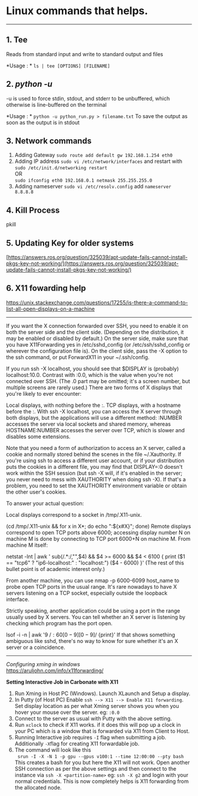 # Linux commands that helps.
---
## 1. Tee
Reads from standard input and write to standard output and files

*Usage : *
``` ls | tee [OPTIONS] [FILENAME] ```

## 2. *python -u*
-u is used to force stdin, stdout, and stderr to be unbuffered, which otherwise is line-buffered on the terminal

*Usage : *
``` python -u python_run.py > filename.txt ```
To save the output as soon as the output is in stdout

## 3. Network commands

1. Adding Gateway
```sudo route add default gw 192.168.1.254 eth0```
2. Adding IP address
```sudo vi /etc/network/interfaces``` 
and restart with
``` sudo /etc/init.d/networking restart ```  
OR  
```sudo ifconfig eth0 192.168.0.1 netmask 255.255.255.0```
3. Adding nameserver
```sudo vi /etc/resolv.config```
add ```nameserver 8.8.8.8```

## 4. Kill Process
pkill

## 5. Updating Key for older systems

[https://answers.ros.org/question/325039/apt-update-fails-cannot-install-pkgs-key-not-working/](https://answers.ros.org/question/325039/apt-update-fails-cannot-install-pkgs-key-not-working/)
 
## 6. X11 fowarding help

https://unix.stackexchange.com/questions/17255/is-there-a-command-to-list-all-open-displays-on-a-machine

---

If you want the X connection forwarded over SSH, you need to enable it on both the server side and the client side. (Depending on the distribution, it may be enabled or disabled by default.) On the server side, make sure that you have X11Forwarding yes in /etc/sshd_config (or /etc/ssh/sshd_config or wherever the configuration file is). On the client side, pass the -X option to the ssh command, or put ForwardX11 in your ~/.ssh/config.

If you run ssh -X localhost, you should see that $DISPLAY is (probably) localhost:10.0. Contrast with :0.0, which is the value when you're not connected over SSH. (The .0 part may be omitted; it's a screen number, but multiple screens are rarely used.) There are two forms of X displays that you're likely to ever encounter:

Local displays, with nothing before the :.
TCP displays, with a hostname before the :.
With ssh -X localhost, you can access the X server through both displays, but the applications will use a different method: :NUMBER accesses the server via local sockets and shared memory, whereas HOSTNAME:NUMBER accesses the server over TCP, which is slower and disables some extensions.

Note that you need a form of authorization to access an X server, called a cookie and normally stored behind the scenes in the file ~/.Xauthority. If you're using ssh to access a different user account, or if your distribution puts the cookies in a different file, you may find that DISPLAY=:0 doesn't work within the SSH session (but ssh -X will, if it's enabled in the server; you never need to mess with XAUTHORITY when doing ssh -X). If that's a problem, you need to set the XAUTHORITY environment variable or obtain the other user's cookies.

To answer your actual question:

Local displays correspond to a socket in /tmp/.X11-unix.

(cd /tmp/.X11-unix && for x in X*; do echo ":${x#X}"; done)
Remote displays correspond to open TCP ports above 6000; accessing display number N on machine M is done by connecting to TCP port 6000+N on machine M. From machine M itself:

netstat -lnt | awk '
  sub(/.*:/,"",$4) && $4 >= 6000 && $4 < 6100 {
    print ($1 == "tcp6" ? "ip6-localhost:" : "localhost:") ($4 - 6000)
  }'
(The rest of this bullet point is of academic interest only.)

From another machine, you can use nmap -p 6000-6099 host_name to probe open TCP ports in the usual range. It's rare nowadays to have X servers listening on a TCP socket, especially outside the loopback interface.

Strictly speaking, another application could be using a port in the range usually used by X servers. You can tell whether an X server is listening by checking which program has the port open.

lsof -i -n | awk '$9 ~ /:60[0-9][0-9]$/ {print}'
If that shows something ambiguous like sshd, there's no way to know for sure whether it's an X server or a coincidence.

---

*Configuring xming in windows*  
https://aruljohn.com/info/x11forwarding/  

**Setting Interactive Job in Carbonate with X11**
1.  Run Xming in Host PC (Windows). Launch XLaunch and Setup a display.
2.  In Putty (of Host PC) Enable ```ssh --> X11 --> Enable X11 forwarding```. Set display location as per what Xming server shows you when you hover your mouse over the server. eg: ``` :0.0 ```
3.  Connect to the server as usual with Putty with the above setting.
4.  Run ```xclock``` to check if X11 works. if it does this will pop up a clock in your PC which is a window that is forwarded via X11 from Client to Host.
5.  Running Interactive job requires ```-I``` flag when submitting a job. Additionally ```-X```flag for creating X11 forwardable job.
6.  The command will look like this  
``` srun -I -X -N 1 -p gpu --gpus v100:1 --time 12:00:00 --pty bash```  
This creates a bash for you but here the X11 will not work. Open another SSH connection as per the above settings and then connect to the instance via 
``` ssh -X <partition-name> ``` eg: ```ssh -X g2``` and login with your normal credentials. This is now completely helps is X11 forwarding from the allocated node.







